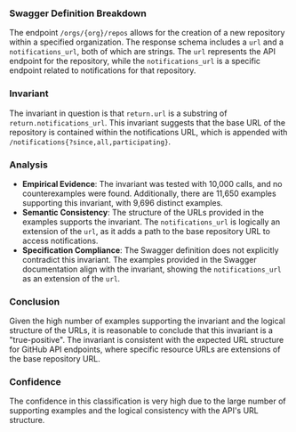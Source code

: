 ### Swagger Definition Breakdown
The endpoint `/orgs/{org}/repos` allows for the creation of a new repository within a specified organization. The response schema includes a `url` and a `notifications_url`, both of which are strings. The `url` represents the API endpoint for the repository, while the `notifications_url` is a specific endpoint related to notifications for that repository.

### Invariant
The invariant in question is that `return.url` is a substring of `return.notifications_url`. This invariant suggests that the base URL of the repository is contained within the notifications URL, which is appended with `/notifications{?since,all,participating}`.

### Analysis
- **Empirical Evidence**: The invariant was tested with 10,000 calls, and no counterexamples were found. Additionally, there are 11,650 examples supporting this invariant, with 9,696 distinct examples.
- **Semantic Consistency**: The structure of the URLs provided in the examples supports the invariant. The `notifications_url` is logically an extension of the `url`, as it adds a path to the base repository URL to access notifications.
- **Specification Compliance**: The Swagger definition does not explicitly contradict this invariant. The examples provided in the Swagger documentation align with the invariant, showing the `notifications_url` as an extension of the `url`.

### Conclusion
Given the high number of examples supporting the invariant and the logical structure of the URLs, it is reasonable to conclude that this invariant is a "true-positive". The invariant is consistent with the expected URL structure for GitHub API endpoints, where specific resource URLs are extensions of the base repository URL.

### Confidence
The confidence in this classification is very high due to the large number of supporting examples and the logical consistency with the API's URL structure.
